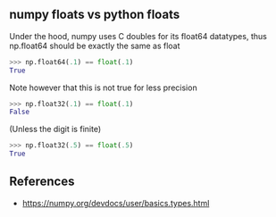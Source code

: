 ## numpy floats vs python floats
Under the hood, numpy uses C doubles for its float64 datatypes, thus np.float64 should be exactly the same as float

```python
>>> np.float64(.1) == float(.1)
True
```
Note however that this is not true for less precision
```python
>>> np.float32(.1) == float(.1)
False
```
(Unless the digit is finite)
```python
>>> np.float32(.5) == float(.5)
True
```


## References
- https://numpy.org/devdocs/user/basics.types.html
